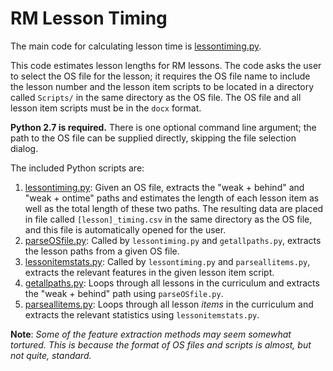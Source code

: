 RM Lesson Timing
======

The main code for calculating lesson time is [lessontiming.py](lessontiming.py).

This code estimates lesson lengths for RM lessons.  The code asks the user to select the OS file for the lesson; it requires the OS file name to include the lesson number and the lesson item scripts to be located in a directory called `Scripts/` in the same directory as the OS file.  The OS file and all lesson item scripts must be in the `docx` format.

__Python 2.7 is required.__  There is one optional command line argument; the path to the OS file can be supplied directly, skipping the file selection dialog.

The included Python scripts are:  

1. [lessontiming.py](lessontiming.py): Given an OS file, extracts the "weak + behind" and "weak + ontime" paths and estimates the length of each lesson item as well as the total length of these two paths.  The resulting data are placed in file called `[lesson]_timing.csv` in the same directory as the OS file, and this file is automatically opened for the user.
2. [parseOSfile.py](parseOSfile.py): Called by `lessontiming.py` and `getallpaths.py`, extracts the lesson paths from a given OS file.
3. [lessonitemstats.py](lessonitemstats.py): Called by `lessontiming.py` and `parseallitems.py`, extracts the relevant features in the given lesson item script.
4. [getallpaths.py](getallpaths.py): Loops through all lessons in the curriculum and extracts the "weak + behind" path using `parseOSfile.py`.
5. [parseallitems.py](parseallitems.py): Loops through all lesson _items_ in the curriculum and extracts the relevant statistics using `lessonitemstats.py`.

__Note__: _Some of the feature extraction methods may seem somewhat tortured.  This is because the format of OS files and scripts is almost, but not quite, standard._
